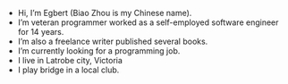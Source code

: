 - Hi, I’m Egbert (Biao Zhou is my Chinese name).
- I’m veteran programmer worked as a self-employed software engineer for 14 years.
- I’m also a freelance writer published several books.
- I’m currently looking for a programming job.
- I live in Latrobe city, Victoria
- I play bridge in a local club.

<!---
EgbertTzoe/EgbertTzoe is a ✨ special ✨ repository because its `README.md` (this file) appears on your GitHub profile.
You can click the Preview link to take a look at your changes.
--->
